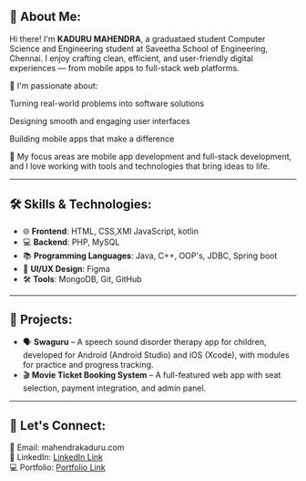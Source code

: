 ## 👋 About Me:
Hi there! I'm **KADURU MAHENDRA**,  a graduataed student Computer Science and Engineering student at Saveetha School of Engineering, Chennai.
I enjoy crafting clean, efficient, and user-friendly digital experiences — from mobile apps to full-stack web platforms.

🚀 I'm passionate about:

Turning real-world problems into software solutions

Designing smooth and engaging user interfaces

Building mobile apps that make a difference

🔧 My focus areas are mobile app development and full-stack development, and I love working with tools and technologies that bring ideas to life.

---

## 🛠️ Skills & Technologies:
- 🌐 **Frontend**: HTML, CSS,XMl JavaScript, kotlin  
- 💻 **Backend**: PHP, MySQL  
- 📚 **Programming Languages**: Java, C++, OOP's, JDBC, Spring boot  
- 🎨 **UI/UX Design**: Figma 
- 🛠️ **Tools**: MongoDB, Git, GitHub  

---

## 🚀 Projects:

- 🗣️ **Swaguru** – A speech sound disorder therapy app for children, developed for Android (Android Studio) and iOS (Xcode), with modules for practice and progress tracking.
-  🎬 **Movie Ticket Booking System** – A full-featured web app with seat selection, payment integration, and admin panel.  

---

## 🤝 Let's Connect:  
💌 Email: mahendrakaduru.com  
🔗 LinkedIn: [LinkedIn Link](https://www.linkedin.com/in/mahendra-kaduru-7170032a3/)  
💻 Portfolio: [Portfolio Link](https://kadurumahendra.github.io/PortFolio_Mahendra/)  


